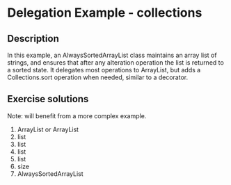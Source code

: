 # Delegation Example - collections

## Description
In this example, an AlwaysSortedArrayList class maintains an array list of strings, and ensures that after any alteration operation the list is returned to a sorted state. It delegates most operations to ArrayList, but adds a Collections.sort operation when needed, similar to a decorator.

## Exercise solutions
Note: will benefit from a more complex example.

1. ArrayList<String> or ArrayList
2. list
3. list
4. list
5. list
6. size
7. AlwaysSortedArrayList